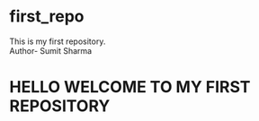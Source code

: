 # first_repo
This is my first repository.
<br>
Author- Sumit Sharma
<p><h1> HELLO WELCOME TO MY FIRST REPOSITORY </h1></p>
